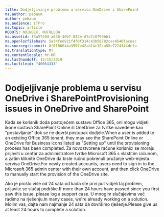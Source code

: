 ```yaml
---
title: Dodjeljivanje problema u servisu OneDrive i SharePoint
ms.author: pebaum
author: pebaum
ms.audience: ITPro
ms.topic: article
ROBOTS: NOINDEX, NOFOLLOW
ms.assetid: f3a5720d-a030-40b7-832e-d7e7c6799bb1
ms.openlocfilehash: 5a34fe8821f4f0f314c43b58782cac4546faceac
ms.sourcegitcommit: 0f0186044a3597e42ad14c32ca58e7224344dcfa
ms.translationtype: MT
ms.contentlocale: hr-HR
ms.lasthandoff: 12/15/2019
ms.locfileid: "40054333"
---
```

# <a name="provisioning-issues-in-onedrive-and-sharepoint"></a><span data-ttu-id="e1990-102">Dodjeljivanje problema u servisu OneDrive i SharePoint</span><span class="sxs-lookup"><span data-stu-id="e1990-102">Provisioning issues in OneDrive and SharePoint</span></span>

<span data-ttu-id="e1990-103">Kada se korisnik doda postojećem sustavu Office 365, oni mogu vidjeti ikone sustava SharePoint Online ili OneDrive za tvrtke navedene kao "postavljanje" dok se ne dovrši postupak dodjele.</span><span class="sxs-lookup"><span data-stu-id="e1990-103">When a user is added to an existing Office 365 tenant, they may see the SharePoint Online or OneDrive for Business icons listed as "Setting up" until the provisioning process has been completed.</span></span> <span data-ttu-id="e1990-104">Za novostvorene račune korisnici se moraju prijaviti u centar za administratore tvrtke Microsoft 365 s vlastitim računom, a zatim kliknite OneDrive da biste ručno pokrenuli pružanje web-mjesta servisa OneDrive.</span><span class="sxs-lookup"><span data-stu-id="e1990-104">For newly created accounts, users need to sign in to the Microsoft 365 admin center with their own account, and then click OneDrive to manually start the provision of the OneDrive site.</span></span>
  
<span data-ttu-id="e1990-105">Ako je prošlo više od 24 sata od kada ste prvi put vidjeli taj problem, prijavite se slučaj podrške.</span><span class="sxs-lookup"><span data-stu-id="e1990-105">If more than 24 hours have passed since you first saw this issue, please log a support case.</span></span> <span data-ttu-id="e1990-106">U mnogim slučajevima već radimo na rješenju.</span><span class="sxs-lookup"><span data-stu-id="e1990-106">In many cases, we're already working on a solution.</span></span> <span data-ttu-id="e1990-107">Molim vas, dajte nam najmanje 24 sata da dovršimo rješenje.</span><span class="sxs-lookup"><span data-stu-id="e1990-107">Please give us at least 24 hours to complete a solution.</span></span>
  